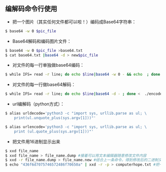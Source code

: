 ## 编解码命令行使用

- 把一个图片（其实任何文件都可以啦！）编码成Base64字符串：
```bash
$ base64 -w 0 $pic_file
```
- Base64解码和编码图片文件：
```bash
$ base64 -w 0 $pic_file >base64.txt
$ cat base64.txt |base64 -d > new$pic_file
```
- 对文件的每一行单独做base64编码：
```bash
$ while IFS= read -r line; do echo $line|base64 -w 0 - && echo  ; done < /etc/passwd
```
- 对文件的每一行做base64解码：

```bash
$ while IFS= read -r line; do echo $line|base64 -d - ; done <  ./encodefile.txt
```

- url编解码（python方式）：

```bash
$ alias urldecode='python3 -c "import sys, urllib.parse as ul; \
    print(ul.unquote_plus(sys.argv[1]))"'

$ alias urlencode='python3 -c "import sys, urllib.parse as ul; \
    print (ul.quote_plus(sys.argv[1]))"'
```

- 把文件用16进制显示出来
```bash
$ xxd file_name
$ xxd file_name > file_name.dump #接着可以用文本编辑器随意修改文件内容
$ xxd -r file_name.dump > file_name.new #结合上一条命令，得到修改后的二进制文件
$ echo "436f6d7075746572486f70650a" | xxd -r -p > computerhope.txt #把一串16进制字符存成文件
```
